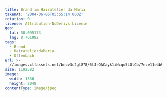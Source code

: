 ```yaml
---
title: Brand im Hairatelier da Maria
takenAt: '2004-06-06T05:55:14.000Z'
rotation: 0
license: Attribution-NoDerivs License
geo:
  lat: 50.095173
  lng: 8.761982
tags:
  - Brand
  - HairatelierdaMaria
  - Offenbach
url: >-
  //images.ctfassets.net/bncv3c2gt878/6tJrOACayk1iNcqu5LOlCb/7ece11e4b929fd7a5cedda9316b65200/brand-im-hairatelier-da-maria_4540419842_o
size: 1192582
image:
  width: 1536
  height: 2048
contentType: image/jpeg
---
```


